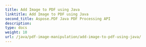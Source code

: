 ```yaml
---
title: Add Image to PDF using Java
linktitle: Add Image to PDF using Java
second_title: Aspose.PDF Java PDF Processing API
description: 
type: docs
weight: 10
url: /java/pdf-image-manipulation/add-image-to-pdf-using-java/
---
```

